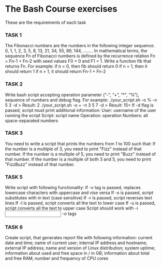 <h1>The Bash Course exercises</h1>

These are the requirements of each task

<h3>TASK 1</h3>
The Fibonacci numbers are the numbers in the following integer sequence. 0, 1, 1, 2, 3, 5, 8, 13, 21, 34, 55, 89, 144, …….. In mathematical terms, the sequence Fn of Fibonacci numbers is defined by the recurrence relation Fn = Fn-1 + Fn-2 with seed values F0 = 0 and F1 = 1. Write a function fib that returns Fn. For example:
    if n = 0, then fib should return 0
    if n = 1, then it should return 1
    if n > 1, it should return Fn-1 + Fn-2

<h3>TASK 2</h3>
Write bash script accepting operation parameter (“-”, “+”, “*”, “%”), sequence of numbers and debug flag. For example:
     ./your_script.sh -o % -n 5 3 -d > Result: 2
    ./your_script.sh -o + -n 3 5 7 -d > Result: 15=
If -d flag is passed, script must print additional information:
    User: username of the user running the script
    Script: script name        
    Operation: operation
    Numbers: all space-separated numbers


<h3>TASK 3</h3>
You need to write a script that prints the numbers from 1 to 100 such that:
    If the number is a multiple of 3, you need to print "Fizz" instead of that number.
    If the number is a multiple of 5, you need to print "Buzz" instead of that number.
    If the number is a multiple of both 3 and 5, you need to print "FizzBuzz" instead of that number.

<h3>TASK 5</h3>
Write script with following functionality:
    If -v tag is passed, replaces lowercase characters with uppercase and vise versa
    If -s is passed, script substitutes <A_WORD> with <B_WORD> in text (case sensitive)
    If -r is passed, script reverses text lines
    If -l is passed, script converts all the text to lower case
    If -u is passed, script converts all the text to upper case
    Script should work with -i <input file> -o <output file> tags

<h3>TASK 6</h3>
Create script, that generates report file with following information:
    current date and time;
    name of current user;
    internal IP address and hostname;
    external IP address;
    name and version of Linux distribution;
    system uptime;
    information about used and free space in / in GB;
    information about total and free RAM;
    number and frequency of CPU cores
